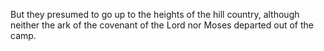 But they presumed to go up to the heights of the hill country, although neither the ark of the covenant of the Lord nor Moses departed out of the camp.
